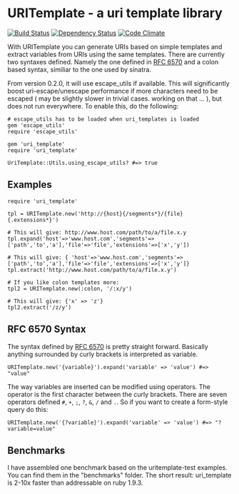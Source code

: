 URITemplate - a uri template library
========================

[![Build Status](https://secure.travis-ci.org/hannesg/uri_template.png)](http://travis-ci.org/hannesg/uri_template)
[![Dependency Status](https://gemnasium.com/hannesg/uri_template.png)](https://gemnasium.com/hannesg/uri_template)
[![Code Climate](https://codeclimate.com/badge.png)](https://codeclimate.com/github/hannesg/uri_template)

With URITemplate you can generate URIs based on simple templates and extract variables from URIs using the same templates. There are currently two syntaxes defined. Namely the one defined in [RFC 6570]( http://tools.ietf.org/html/rfc6570 ) and a colon based syntax, similiar to the one used by sinatra.

From version 0.2.0, it will use escape_utils if available. This will significantly boost uri-escape/unescape performance if more characters need to be escaped ( may be slightly slower in trivial cases. working on that ... ), but does not run everywhere. To enable this, do the following:

    # escape_utils has to be loaded when uri_templates is loaded
    gem 'escape_utils'
    require 'escape_utils'
    
    gem 'uri_template'
    require 'uri_template'
    
    UriTemplate::Utils.using_escape_utils? #=> true


Examples
-------------------

    require 'uri_template'
    
    tpl = URITemplate.new('http://{host}{/segments*}/{file}{.extensions*}')
    
    # This will give: http://www.host.com/path/to/a/file.x.y
    tpl.expand('host'=>'www.host.com','segments'=>['path','to','a'],'file'=>'file','extensions'=>['x','y'])
    
    # This will give: { 'host'=>'www.host.com','segments'=>['path','to','a'],'file'=>'file','extensions'=>['x','y']}
    tpl.extract('http://www.host.com/path/to/a/file.x.y')
    
    # If you like colon templates more:
    tpl2 = URITemplate.new(:colon, '/:x/y')
    
    # This will give: {'x' => 'z'}
    tpl2.extract('/z/y')


RFC 6570 Syntax
--------------------

The syntax defined by [RFC 6570]( http://tools.ietf.org/html/rfc6570 ) is pretty straight forward. Basically anything surrounded by curly brackets is interpreted as variable.

    URITemplate.new('{variable}').expand('variable' => 'value') #=> "value"

The way variables are inserted can be modified using operators. The operator is the first character between the curly brackets. There are seven operators defined `#`, `+`, `;`, `?`, `&`, `/` and `.`. So if you want to create a form-style query do this:

    URITemplate.new('{?variable}').expand('variable' => 'value') #=> "?variable=value"

Benchmarks
-----------------------

I have assembled one benchmark based on the uritemplate-test examples. You can find them in the "benchmarks" folder. The short result: uri_template is 2-10x faster than addressable on ruby 1.9.3.